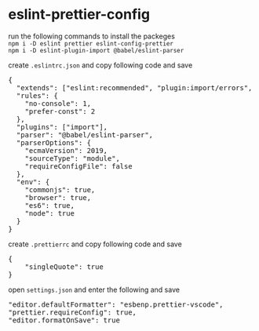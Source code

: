 # eslint-prettier-config

run the following commands to install the packeges  
`npm i -D eslint prettier eslint-config-prettier`  
`npm i -D eslint-plugin-import @babel/eslint-parser`  

create `.eslintrc.json` and copy following code and save  
<pre>
{
  "extends": ["eslint:recommended", "plugin:import/errors", "prettier"],
  "rules": {
    "no-console": 1,
    "prefer-const": 2
  },
  "plugins": ["import"],
  "parser": "@babel/eslint-parser",
  "parserOptions": {
    "ecmaVersion": 2019,
    "sourceType": "module",
    "requireConfigFile": false
  },
  "env": {
    "commonjs": true,
    "browser": true,
    "es6": true,
    "node": true
  }
}
</pre>  

create `.prettierrc` and copy following code and save
<pre>
{
    "singleQuote": true
}
</pre>

open `settings.json` and enter the following and save 
<pre>
"editor.defaultFormatter": "esbenp.prettier-vscode",
"prettier.requireConfig": true,
"editor.formatOnSave": true
</pre>
